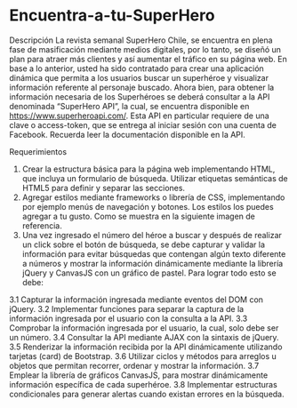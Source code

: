 # Encuentra-a-tu-SuperHero
Descripción
La revista semanal SuperHero Chile, se encuentra en plena fase de masificación mediante
medios digitales, por lo tanto, se diseñó un plan para atraer más clientes y así aumentar el
tráfico en su página web.
En base a lo anterior, usted ha sido contratado para crear una aplicación dinámica que
permita a los usuarios buscar un superhéroe y visualizar información referente al personaje
buscado.
Ahora bien, para obtener la información necesaria de los Superhéroes se deberá consultar a
la API denominada “SuperHero API”, la cual, se encuentra disponible en
https://www.superheroapi.com/. Esta API en particular requiere de una clave o
access-token, que se entrega al iniciar sesión con una cuenta de Facebook. Recuerda leer la
documentación disponible en la API.

Requerimientos
1. Crear la estructura básica para la página web implementando HTML, que incluya un
formulario de búsqueda. Utilizar etiquetas semánticas de HTML5 para definir y
separar las secciones.
2. Agregar estilos mediante frameworks o librería de CSS, implementando por ejemplo
menús de navegación y botones. Los estilos los puedes agregar a tu gusto. Como se
muestra en la siguiente imagen de referencia.
3. Una vez ingresado el número del héroe a buscar y después de realizar un click sobre
el botón de búsqueda, se debe capturar y validar la información para evitar
búsquedas que contengan algún texto diferente a números y mostrar la información
dinámicamente mediante la librería jQuery y CanvasJS con un gráfico de pastel. Para
lograr todo esto se debe:

3.1 Capturar la información ingresada mediante eventos del DOM con jQuery.
3.2 Implementar funciones para separar la captura de la información ingresada
por el usuario con la consulta a la API. 
3.3 Comprobar la información ingresada por el usuario, la cual, solo debe ser un
número.
3.4 Consultar la API mediante AJAX con la sintaxis de jQuery.
3.5 Renderizar la información recibida por la API dinámicamente utilizando
tarjetas (card) de Bootstrap. 
3.6 Utilizar ciclos y métodos para arreglos u objetos que permitan recorrer,
ordenar y mostrar la información. 
3.7 Emplear la librería de gráficos CanvasJS, para mostrar dinámicamente
información específica de cada superhéroe.
3.8 Implementar estructuras condicionales para generar alertas cuando existan
errores en la búsqueda.
